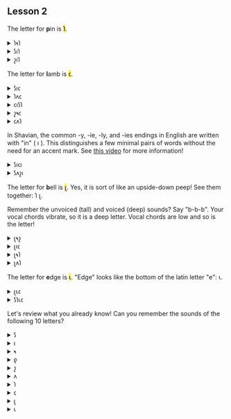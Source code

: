 ## Lesson 2


The letter for <strong>p</strong>in is <mark>𐑐</mark>.

<details>
    <summary>𐑐𐑰𐑐</summary>
    <p>peep</p>
</details>
<details>
    <summary>𐑕𐑦𐑐</summary>
    <p>sip</p>
</details>
<details>
    <summary>𐑟𐑦𐑐</summary>
    <p>zip</p>
</details>

The letter for <strong>l</strong>amb is <mark>𐑤</mark>.


<details>
    <summary>𐑕𐑦𐑤</summary>
    <p>sill</p>
</details>
<details>
    <summary>𐑐𐑵𐑤</summary>
    <p>pool</p>
</details>
<details>
    <summary>𐑤𐑦𐑕𐑐</summary>
    <p>lisp</p>
</details>
<details>
    <summary>𐑟𐑰𐑤</summary>
    <p>zeal</p>
</details>
<details>
    <summary>𐑤𐑵𐑐</summary>
    <p>loop</p>
</details>

In Shavian, the common -y, -ie, -ly, and -ies endings in English are written with "in" ( 𐑦 ). This distinguishes a few minimal pairs of words without the need for an accent mark. See <a href="https://youtu.be/6soKCi0YwhY">this video</a> for more information!


<details>
    <summary>𐑕𐑦𐑤𐑦</summary>
    <p>silly</p>
</details>
<details>
    <summary>𐑕𐑵𐑟𐑦</summary>
    <p>Suzy / Suzie / Susie</p>
</details>

The letter for <strong>b</strong>ell is <mark>𐑚</mark>. Yes, it is sort of like an upside-down peep! See them together: 𐑐 𐑚. 

Remember the unvoiced (tall) and voiced (deep) sounds? Say "b-b-b". Your vocal chords vibrate, so it is a deep letter. Vocal chords are low and so is the letter!


<details>
    <summary>𐑚𐑰𐑟</summary>
    <p>bees</p>
</details>
<details>
    <summary>𐑚𐑦𐑤</summary>
    <p>bill</p>
</details>
<details>
    <summary>𐑚𐑰𐑐</summary>
    <p>beep</p>
</details>
<details>
    <summary>𐑚𐑵𐑐</summary>
    <p>boop</p>
</details>

The letter for <strong>e</strong>dge is <mark>𐑧</mark>. "Edge" looks like the bottom of the latin letter "e": 𐑧.


<details>
    <summary>𐑚𐑧𐑤</summary>
    <p>bell</p>
</details>
<details>
    <summary>𐑕𐑐𐑧𐑤</summary>
    <p>spell</p>
</details>

Let's review what you already know! Can you remember the sounds of the following 10 letters?

  
<details>
    <summary>𐑕</summary>
    <p><strong>s</strong>ee</p>
</details>
<details>
    <summary>𐑦</summary>
    <p><strong>i</strong>n</p>
</details>
<details>
    <summary>𐑰</summary>
    <p><strong>e</strong>ve</p>
</details>
<details>
    <summary>𐑞</summary>
    <p><strong>th</strong>ou</p>
</details>
<details>
    <summary>𐑟</summary>
    <p><strong>z</strong>oo</p>
</details>
  <details>
    <summary>𐑵</summary>
    <p><strong>oo</strong>ze</p>
</details>
<details>
    <summary>𐑐</summary>
    <p><strong>p</strong>in</p>
</details>
<details>
    <summary>𐑤</summary>
    <p><strong>l</strong>amb</p>
</details>
<details>
    <summary>𐑚</summary>
    <p><strong>b</strong>ell</p>
</details>
<details>
    <summary>𐑧</summary>
    <p><strong>e</strong>dge</p>
</details>

